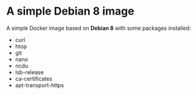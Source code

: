 # A simple Debian 8 image


A simple Docker image based on __Debian 8__ with some packages installed:

- curl
- htop
- git
- nano
- ncdu
- lsb-release
- ca-certificates
- apt-transport-https